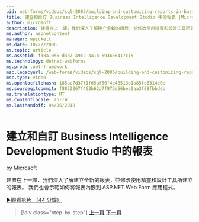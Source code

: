 ```yaml
---
uid: web-forms/videos/sql-2005/building-and-customizing-reports-in-business-intelligence-development-studio
title: 建立和自訂 Business Intelligence Development Studio 中的報表 |Microsoft 文件
author: microsoft
description: 建置在上一課，我們深入了解建立全新的報表，並修改使用精靈和設計工具所建立的報表。 我們...
ms.author: aspnetcontent
manager: wpickett
ms.date: 10/22/2006
ms.topic: article
ms.assetid: f38a1055-d387-49c2-aa1b-693688417c15
ms.technology: dotnet-webforms
ms.prod: .net-framework
msc.legacyurl: /web-forms/videos/sql-2005/building-and-customizing-reports-in-business-intelligence-development-studio
msc.type: video
ms.openlocfilehash: 185ae7d37f1f65af56f4e48513b1b85fe6314e0e
ms.sourcegitcommit: f8852267f463b62d7f975e56bea9aa3f68fbbdeb
ms.translationtype: MT
ms.contentlocale: zh-TW
ms.lasthandoff: 04/06/2018
---
```

<a name="building-and-customizing-reports-in-business-intelligence-development-studio"></a>建立和自訂 Business Intelligence Development Studio 中的報表
====================
by [Microsoft](https://github.com/microsoft)

建置在上一課，我們深入了解建立全新的報表，並修改使用精靈和設計工具所建立的報表。 我們也會示範如何將報表內嵌到 ASP.NET Web Form 應用程式。

[&#9654;觀看影片 （44 分鐘）](https://channel9.msdn.com/Blogs/ASP-NET-Site-Videos/building-and-customizing-reports-in-business-intelligence-development-studio)

> [!div class="step-by-step"]
> [上一頁](getting-started-with-reporting-services.md)
> [下一頁](creating-and-using-stored-procedures.md)

